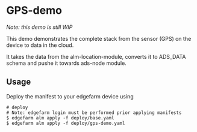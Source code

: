 # GPS-demo

*Note: this demo is still WIP*

This demo demonstrates the complete stack from the sensor (GPS) on the device to data in the cloud.

It takes the data from the alm-location-module, converts it to ADS_DATA schema and pushe it towards ads-node module.

## Usage

Deploy the manifest to your edgefarm device using

```
# deploy
# Note: edgefarm login must be performed prior applying manifests
$ edgefarm alm apply -f deploy/base.yaml
$ edgefarm alm apply -f deploy/gps-demo.yaml
```
